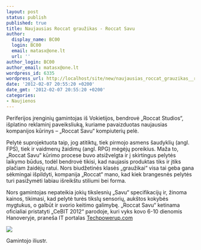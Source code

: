 ```yaml
---
layout: post
status: publish
published: true
title: Naujausias Roccat graužikas - Roccat Savu
author:
  display_name: BC00
  login: BC00
  email: matasx@one.lt
  url: ''
author_login: BC00
author_email: matasx@one.lt
wordpress_id: 6335
wordpress_url: http://localhost/site/new/naujausias_roccat_grauzikas__roccat_savu/
date: '2012-02-07 20:55:20 +0200'
date_gmt: '2012-02-07 20:55:20 +0200'
categories:
- Naujienos
---
```

<p>Periferijos įrenginių gamintojas iš Vokietijos, bendrovė „Roccat Studios“, išplatino reklaminį paveiksliuką, kuriame pavaizduotas naujausias kompanijos kūrinys – „Roccat Savu“ kompiuterių pelė.</p>
<p>Pelytė suprojektuota taip, jog atitiktų, tiek pirmojo asmens šaudyklių (angl. FPS), tiek ir vaidmenų žaidimų (angl. RPG) mėgėjų poreikius. Maža to, „Roccat Savu“ kūrimo procese buvo atsižvelgta ir į skirtingus pelytės laikymo būdus, todėl bendrovė tikisi, kad naujasis produktas tiks ir įtiks plačiam žaidėjų ratui. Nors biudžetinės klasės „graužikai“ visa tai geba gana sėkmingai išpildyti, kompanija „Roccat“ mano, kad kiek brangesnės pelytės turi pasižymėti labiau išreikštu stiliumi bei forma.</p>
<p>Nors gamintojas nepateikia jokių tikslesnių „Savu“ specifikacijų ir, žinoma kainos, tikimasi, kad pelytė turės tikslų sensorių, aukštos kokybės mygtukus, o galbūt ir svorio keitimo galimybę. „Roccat Savu“ ketinama oficialiai pristatyti „CeBIT 2012“ parodoje, kuri vyks kovo 6-10 dienomis Hanoveryje, praneša IT portalas <a class="ns" href="http://www.techpowerup.com/160103/Roccat-Teases-with-the-Savu-Gaming-Mouse.html">Techpowerup.com</a></p>
<p><img src="http://technews.lt/upload/49a.jpg" /></p>
<p><span class="saltinis"> Gamintojo iliustr.</span><br /></p>

